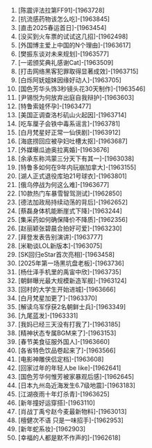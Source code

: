 
1. [陈震评法拉第FF91]-[1963728]
1. [抗流感药物该怎么吃]-[1963845]
1. [直击2025春运首日]-[1963454]
1. [没买到火车票的试试这几招]-[1962498]
1. [外国博主爱上中国的N个理由]-[1963617]
1. [樊振东谈对未来规划]-[1963577]
1. [一诺颁奖典礼感谢Cat]-[1963509]
1. [打击网络黑客犯罪取得显著成效]-[1963715]
1. [白烁阿妩姐妹因缘好动人]-[1963705]
1. [国色芳华头饰3秒镜头花30天制作]-[1963546]
1. [尹锡悦为何放弃出庭自我辩护]-[1963603]
1. [特鲁索娃怀孕]-[1963477]
1. [美国正调查洛杉矶山火起因]-[1963714]
1. [吃车厘子会铁中毒系谣言]-[1963781]
1. [白月梵星好正常一仙侠剧]-[1963912]
1. [海底捞回应被孕妇吐槽太抠]-[1963687]
1. [外媒曝瓜迪奥拉离婚]-[1963676]
1. [余承东称鸿蒙三分天下有其一]-[1963038]
1. [特鲁多如何在9年内玩崩加拿大]-[1963155]
1. [湖人正式退役库珀21号球衣]-[1963801]
1. [俄乌停战为何这么难]-[1963677]
1. [10款热门车暴雪智驾测试]-[1962850]
1. [德法加政局持续动荡的背后]-[1962652]
1. [蔡磊身体机能断崖式下降]-[1963244]
1. [集采药如何确保降价不降质]-[1962356]
1. [赵丽颖张碧晨合拍好可爱]-[1963230]
1. [拜登发表告别演讲]-[1963777]
1. [米勒谈LOL新版本]-[1963075]
1. [SK回归eStar首次亮相]-[1963458]
1. [2025年第一场黑坑盘老板]-[1963736]
1. [杨仕泽手机里的禹宙中欣]-[1963735]
1. [朝鲜曝光最大规模新造军舰]-[1963124]
1. [回村的大学生开始进城]-[1963666]
1. [白月梵星加更了]-[1963370]
1. [解读乌军俘获2名朝鲜士兵]-[1963349]
1. [九尾蓝发]-[1963331]
1. [我妈已经三天没有打我了]-[1963185]
1. [精神状态专属BGM来了]-[1963153]
1. [春节美食征服外国人]-[1963660]
1. [各省特色饮品卷起来了]-[1963566]
1. [电影神雕侠侣定档]-[1963608]
1. [回家过年的年轻人be like]-[1962641]
1. [国色芳华何惟芳被家暴观后感]-[1962645]
1. [日本九州岛近海发生6.7级地震]-[1963183]
1. [江湖夜雨十年灯杀青]-[1963625]
1. [新年撞好运穿搭]-[1963110]
1. [肖战丁禹兮赵今麦最新物料]-[1963013]
1. [檀健次不语 只是一味招手]-[1962953]
1. [新年蛇系妆]-[1962903]
1. [幸福的人都是默不作声的]-[1962618]